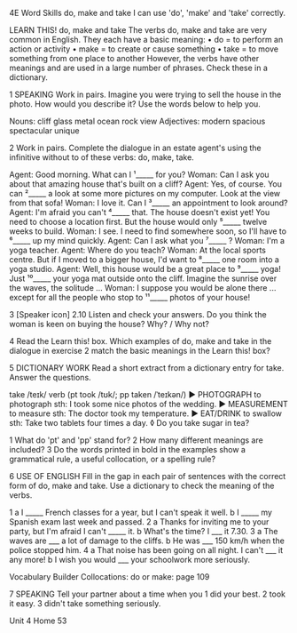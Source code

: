 4E Word Skills
do, make and take
I can use 'do', 'make' and 'take' correctly.

LEARN THIS! do, make and take
The verbs do, make and take are very common in English. They each have a basic meaning:
• do = to perform an action or activity
• make = to create or cause something
• take = to move something from one place to another
However, the verbs have other meanings and are used in a large number of phrases. Check these in a dictionary.

1 SPEAKING Work in pairs. Imagine you were trying to sell the house in the photo. How would you describe it? Use the words below to help you.

Nouns: cliff glass metal ocean rock view
Adjectives: modern spacious spectacular unique

2 Work in pairs. Complete the dialogue in an estate agent's using the infinitive without to of these verbs: do, make, take.

Agent: Good morning. What can I ¹_____ for you?
Woman: Can I ask you about that amazing house that's built on a cliff?
Agent: Yes, of course. You can ²_____ a look at some more pictures on my computer. Look at the view from that sofa!
Woman: I love it. Can I ³_____ an appointment to look around?
Agent: I'm afraid you can't ⁴_____ that. The house doesn't exist yet! You need to choose a location first. But the house would only ⁵_____ twelve weeks to build.
Woman: I see. I need to find somewhere soon, so I'll have to ⁶_____ up my mind quickly.
Agent: Can I ask what you ⁷_____ ?
Woman: I'm a yoga teacher.
Agent: Where do you teach?
Woman: At the local sports centre. But if I moved to a bigger house, I'd want to ⁸_____ one room into a yoga studio.
Agent: Well, this house would be a great place to ⁹_____ yoga! Just ¹⁰_____ your yoga mat outside onto the cliff. Imagine the sunrise over the waves, the solitude ...
Woman: I suppose you would be alone there ... except for all the people who stop to ¹¹_____ photos of your house!

3 [Speaker icon] 2.10 Listen and check your answers. Do you think the woman is keen on buying the house? Why? / Why not?

4 Read the Learn this! box. Which examples of do, make and take in the dialogue in exercise 2 match the basic meanings in the Learn this! box?

5 DICTIONARY WORK Read a short extract from a dictionary entry for take. Answer the questions.

take /teɪk/ verb (pt took /tʊk/; pp taken /ˈteɪkən/)
▶ PHOTOGRAPH to photograph sth: I took some nice photos of the wedding.
▶ MEASUREMENT to measure sth: The doctor took my temperature.
▶ EAT/DRINK to swallow sth: Take two tablets four times a day. ◊ Do you take sugar in tea?

1 What do 'pt' and 'pp' stand for?
2 How many different meanings are included?
3 Do the words printed in bold in the examples show a grammatical rule, a useful collocation, or a spelling rule?

6 USE OF ENGLISH Fill in the gap in each pair of sentences with the correct form of do, make and take. Use a dictionary to check the meaning of the verbs.

1 a I _____ French classes for a year, but I can't speak it well.
   b I _____ my Spanish exam last week and passed.
2 a Thanks for inviting me to your party, but I'm afraid I can't _____ it.
   b What's the time? I ___ it 7.30.
3 a The waves are ___ a lot of damage to the cliffs.
   b He was ___ 150 km/h when the police stopped him.
4 a That noise has been going on all night. I can't ___ it any more!
   b I wish you would ___ your schoolwork more seriously.

Vocabulary Builder Collocations: do or make: page 109

7 SPEAKING Tell your partner about a time when you
1 did your best.
2 took it easy.
3 didn't take something seriously.

Unit 4 Home 53